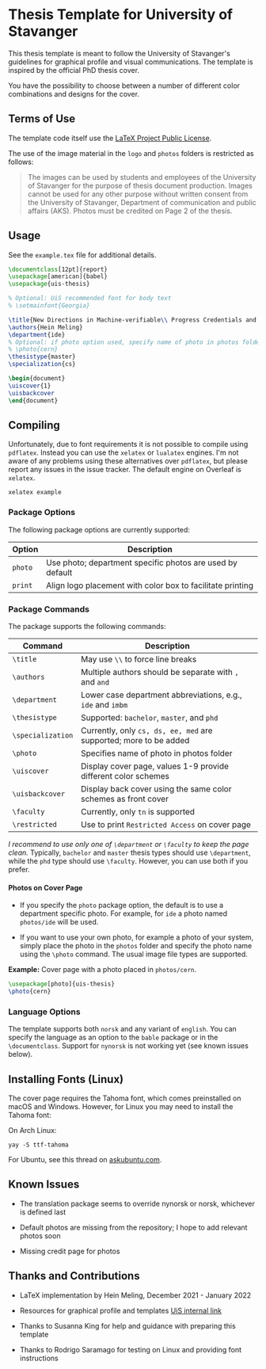 # Thesis Template for University of Stavanger

This thesis template is meant to follow the University of Stavanger's guidelines for graphical profile and visual communications.
The template is inspired by the official PhD thesis cover.

You have the possibility to choose between a number of different color combinations and designs for the cover.

## Terms of Use

The template code itself use the [LaTeX Project Public License](LICENSE).

The use of the image material in the `logo` and `photos` folders is restricted as follows:

> The images can be used by students and employees of the University of Stavanger for the purpose of thesis document production.
> Images cannot be used for any other purpose without written consent from the University of Stavanger, Department of communication and public affairs (AKS).
> Photos must be credited on Page 2 of the thesis.

## Usage

See the `example.tex` file for additional details.

```latex
\documentclass[12pt]{report}
\usepackage[american]{babel}
\usepackage{uis-thesis}

% Optional: UiS recommended font for body text
% \setmainfont{Georgia}

\title{New Directions in Machine-verifiable\\ Progress Credentials and Fully Automated and Transparent Admissions Process}
\authors{Hein Meling}
\department{ide}
% Optional: if photo option used, specify name of photo in photos folder
% \photo{cern}
\thesistype{master}
\specialization{cs}

\begin{document}
\uiscover{1}
\uisbackcover
\end{document}
```

## Compiling

Unfortunately, due to font requirements it is not possible to compile using `pdflatex`.
Instead you can use the `xelatex` or `lualatex` engines.
I'm not aware of any problems using these alternatives over `pdflatex`, but please report any issues in the issue tracker.
The default engine on Overleaf is `xelatex`.

```shell
xelatex example
```

### Package Options

The following package options are currently supported:

| Option  | Description                                                |
|---------|------------------------------------------------------------|
| `photo` | Use photo; department specific photos are used by default  |
| `print` | Align logo placement with color box to facilitate printing |

### Package Commands

The package supports the following commands:

| Command           | Description                                                       |
|-------------------|-------------------------------------------------------------------|
| `\title`          | May use `\\` to force line breaks                                 |
| `\authors`        | Multiple authors should be separate with `,` and `and`            |
| `\department`     | Lower case department abbreviations, e.g., `ide` and `imbm`       |
| `\thesistype`     | Supported: `bachelor`, `master`, and `phd`                        |
| `\specialization` | Currently, only `cs, ds, ee, med` are supported; more to be added |
| `\photo`          | Specifies name of photo in photos folder                          |
| `\uiscover`       | Display cover page, values 1-9 provide different color schemes    |
| `\uisbackcover`   | Display back cover using the same color schemes as front cover    |
| `\faculty`        | Currently, only `tn` is supported                                 |
| `\restricted`     | Use to print `Restricted Access` on cover page                    |

_I recommend to use only one of `\department` or `\faculty` to keep the page clean._
Typically, `bachelor` and `master` thesis types should use `\department`, while the `phd` type should use `\faculty`.
However, you can use both if you prefer.

#### Photos on Cover Page

- If you specify the `photo` package option, the default is to use a department specific photo.
  For example, for `ide` a photo named `photos/ide` will be used.

- If you want to use your own photo, for example a photo of your system, simply place the photo in the `photos` folder and specify the photo name using the `\photo` command.
  The usual image file types are supported.

**Example:** Cover page with a photo placed in `photos/cern`.

```latex
\usepackage[photo]{uis-thesis}
\photo{cern}
```

### Language Options

The template supports both `norsk` and any variant of `english`.
You can specify the language as an option to the `bable` package or in the `\documentclass`.
Support for `nynorsk` is not working yet (see known issues below).

## Installing Fonts (Linux)

The cover page requires the Tahoma font, which comes preinstalled on macOS and Windows.
However, for Linux you may need to install the Tahoma font:

On Arch Linux:

```shell
yay -S ttf-tahoma
```

For Ubuntu, see this thread on [askubuntu.com](https://askubuntu.com/questions/438670/install-tahoma-font-in-ubuntu).

## Known Issues

- The translation package seems to override nynorsk or norsk, whichever is defined last

- Default photos are missing from the repository; I hope to add relevant photos soon

- Missing credit page for photos

## Thanks and Contributions

- LaTeX implementation by Hein Meling, December 2021 - January 2022

- Resources for graphical profile and templates [UiS internal link](https://liveuis.sharepoint.com/sites/Arbeidsstoette/SitePages/Grafisk-profil-UiS.aspx)

- Thanks to Susanna King for help and guidance with preparing this template

- Thanks to Rodrigo Saramago for testing on Linux and providing font instructions
